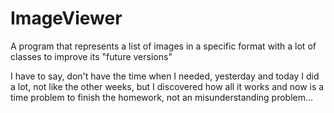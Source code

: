 # ImageViewer
A program that represents a list of images in a specific format with a lot of classes to improve its "future versions"

I have to say, don't have the time when I needed, yesterday and today I did a lot, not like the other weeks, but I discovered how all it works
and now is a time problem to finish the homework, not an misunderstanding problem...
